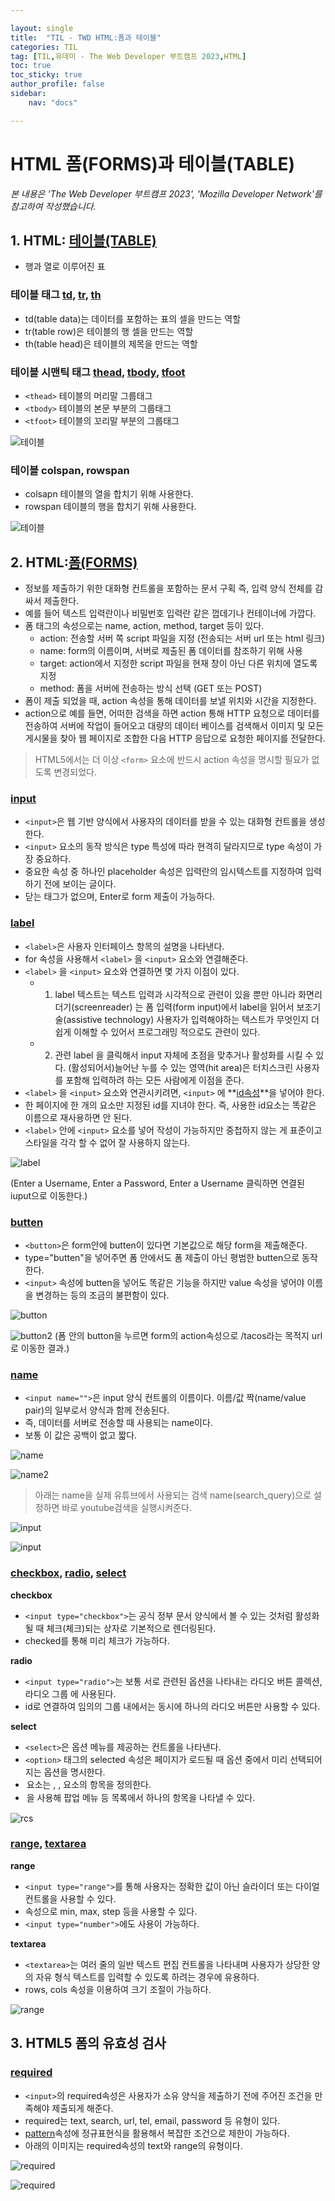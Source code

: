 ```yaml
---

layout: single
title:  "TIL - TWD HTML:폼과 테이블"
categories: TIL
tag: [TIL,유데미 - The Web Developer 부트캠프 2023,HTML]
toc: true
toc_sticky: true
author_profile: false
sidebar:
    nav: "docs"

---
```


# HTML 폼(FORMS)과 테이블(TABLE)

<p data-ke-size="size14"><i>본 내용은 'The Web Developer 부트캠프 2023', 'Mozilla Developer Network'를 참고하여 작성했습니다.</i></p>

## 1. HTML: [테이블(TABLE)](https://developer.mozilla.org/ko/docs/Web/HTML/Element/table)

*  행과 열로 이루어진 표

### 테이블 태그 [td](https://developer.mozilla.org/ko/docs/Web/HTML/Element/td), [tr](https://developer.mozilla.org/ko/docs/Web/HTML/Element/tr), [th](https://developer.mozilla.org/ko/docs/Web/HTML/Element/th)

* td(table data)는 데이터를 포함하는 표의 셀을 만드는 역할
* tr(table row)은 테이블의 행 셀을 만드는 역할
* th(table head)은 테이블의 제목을 만드는 역할

### 테이블 시맨틱 태그 [thead](https://developer.mozilla.org/ko/docs/Web/HTML/Element/thead), [tbody](https://developer.mozilla.org/ko/docs/Web/HTML/Element/tbody), [tfoot](https://developer.mozilla.org/ko/docs/Web/HTML/Element/tfoot)

  * `<thead>` 테이블의 머리말 그룹태그
  * `<tbody>` 테이블의 본문 부분의 그룹태그
  * `<tfoot>` 테이블의 꼬리말 부분의 그룹태그

![테이블](/assets/images/Udemy/03/udemy03_테이블.PNG)


### 테이블 colspan, rowspan

* colsapn 테이블의 열을 합치기 위해 사용한다.
* rowspan 테이블의 행을 합치기 위해 사용한다.

![테이블](/assets/images/Udemy/03/udemy03_테이블span.PNG)

## 2. HTML:[폼(FORMS)](https://developer.mozilla.org/ko/docs/Web/HTML/Element/form)

* 정보를 제출하기 위한 대화형 컨트롤을 포함하는 문서 구획 즉, 입력 양식 전체를 감싸서 제출한다.
* 예를 들어 텍스트 입력란이나 비밀번호 입력란 같은 껍데기나 컨테이너에 가깝다.
* 폼 태그의 속성으로는 name, action, method, target 등이 있다.
  * action: 전송할 서버 쪽 script 파일을 지정 (전송되는 서버 url 또는 html 링크)
  * name: form의 이름이며, 서버로 제출된 폼 데이터를 참조하기 위해 사용
  * target: action에서 지정한 script 파일을 현재 창이 아닌 다른 위치에 열도록 지정
  * method: 폼을 서버에 전송하는 방식 선택 (GET 또는 POST)
* 폼이 제출 되었을 때, action 속성을 통해 데이터를 보낼 위치와 시간을 지정한다.
* action으로 예를 들면, 어떠한 검색을 하면 action 통해 HTTP 요청으로 데이터를 전송하여 서버에 작업이 들어오고 대량의 데이터 베이스를 검색해서 이미지 및 모든 게시물을 찾아 웹 페이지로 조합한 다음 HTTP 응답으로 요청한 페이지를 전달한다.

>HTML5에서는 더 이상 `<form>` 요소에 반드시 action 속성을 명시할 필요가 없도록 변경되었다.

### [input](https://developer.mozilla.org/ko/docs/Web/HTML/Element/Input)

*  `<input>`은 웹 기반 양식에서 사용자의 데이터를 받을 수 있는 대화형 컨트롤을 생성한다.
*  `<input>` 요소의 동작 방식은 type 특성에 따라 현격히 달라지므로 type 속성이 가장 중요하다.
*  중요한 속성 중 하나인 placeholder 속성은 입력란의 임시텍스트를 지정하여 입력하기 전에 보이는 글이다.
*  닫는 태그가 없으며, Enter로 form 제출이 가능하다.
  
### [label](https://developer.mozilla.org/ko/docs/Web/HTML/Element/label)

* `<label>`은 사용자 인터페이스 항목의 설명을 나타낸다.
* for 속성을 사용해서 `<label>` 을 `<input>` 요소와 연결해준다.
* `<label>` 을 `<input>` 요소와 연결하면 몇 가지 이점이 있다.
  * 1. label 텍스트는 텍스트 입력과 시각적으로 관련이 있을 뿐만 아니라 화면리더기(screenreader) 는 폼 입력(form input)에서 label을 읽어서 보조기술(assistive technology) 사용자가 입력해야하는 텍스트가 무엇인지 더 쉽게 이해할 수 있어서 프로그래밍 적으로도 관련이 있다.
  * 2. 관련 label 을 클릭해서 input 자체에 초점을 맞추거나 활성화를 시킬 수 있다. (활성되어서)늘어난 누를 수 있는 영역(hit area)은 터치스크린 사용자를 포함해 입력하려 하는 모든 사람에게 이점을 준다.
* `<label>` 을 `<input>` 요소와 연관시키려면, `<input>` 에 **<u>id속성</u>**을 넣어야 한다.
* 한 페이지에 한 개의 요소만 지정된 id를 지녀야 한다. 즉, 사용한 id요소는 똑같은 이름으로 재사용하면 안 된다.
* `<label>` 안에 `<input>` 요소를 넣어 작성이 가능하지만 중첩하지 않는 게 표준이고 스타일을 각각 할 수 없어 잘 사용하지 않는다.

![label](/assets/images/Udemy/03/udemy03_label.PNG)

(Enter a Username, Enter a Password, Enter a Username 클릭하면 연결된 iuput으로 이동한다.)

### [butten](https://developer.mozilla.org/ko/docs/Web/HTML/Element/button)

* `<button>`은 form안에 butten이 있다면 기본값으로 해당 form을 제출해준다.
* type="butten"을 넣어주면 폼 안에서도 폼 제출이 아닌 평범한 butten으로 동작한다.
* `<input>` 속성에 butten을 넣어도 똑같은 기능을 하지만 value 속성을 넣어야 이름을 변경하는 등의 조금의 불편함이 있다.

![button](/assets/images/Udemy/03/udemy03_button.PNG)

![button2](/assets/images/Udemy/03/udemy03_button2.PNG)
(폼 안의 button을 누르면 form의 action속성으로 /tacos라는 목적지 url로 이동한 결과.)

### [name](https://developer.mozilla.org/ko/docs/Web/HTML/Element/Input#htmlattrdefname)

* `<input name="">`은 input 양식 컨트롤의 이름이다. 이름/값 짝(name/value pair)의 일부로서 양식과 함께 전송된다.
* 즉, 데이터를 서버로 전송할 때 사용되는 name이다.
* 보통 이 값은 공백이 없고 짧다.

![name](/assets/images/Udemy/03/udemy03_name.PNG)

![name2](/assets/images/Udemy/03/udemy03_name2.PNG)

> 아래는 name을 실제 유튜브에서 사용되는 검색 name(search_query)으로 설정하면 바로 youtube검색을 실행시켜준다.

![input](/assets/images/Udemy/03/udemy03_input.PNG)

![input](/assets/images/Udemy/03/udemy03_input2.PNG)

### [checkbox](https://developer.mozilla.org/en-US/docs/Web/HTML/Element/input/checkbox), [radio](https://developer.mozilla.org/ko/docs/Web/HTML/Element/Input/radio), [select](https://developer.mozilla.org/ko/docs/Web/HTML/Element/select)

**checkbox**
* `<input type="checkbox">`는 공식 정부 문서 양식에서 볼 수 있는 것처럼 활성화될 때 체크(체크)되는 상자로 기본적으로 렌더링된다.
* checked를 통해 미리 체크가 가능하다.


**radio**
* `<input type="radio">`는 보통 서로 관련된 옵션을 나타내는 라디오 버튼 콜렉션, 라디오 그룹 에 사용된다.
* id로 연결하여 임의의 그룹 내에서는 동시에 하나의 라디오 버튼만 사용할 수 있다.

**select**
* `<select>`은 옵션 메뉴를 제공하는 컨트롤을 나타낸다.
* `<option>` 태그의 selected 속성은 페이지가 로드될 때 옵션 중에서 미리 선택되어지는 옵션을 명시한다.
* <option> 요소는 <select>, <optgroup>, <datalist> 요소의 항목을 정의한다.
* <option>을 사용해 팝업 메뉴 등 목록에서 하나의 항목을 나타낼 수 있다.

![rcs](/assets/images/Udemy/03/udemy03_r,c,s.PNG)

### [range](https://developer.mozilla.org/en-US/docs/Web/HTML/Element/input/range), [textarea](https://developer.mozilla.org/en-US/docs/Web/HTML/Element/textarea)

**range**
* `<input type="range">`를 통해 사용자는 정확한 값이 아닌 슬라이더 또는 다이얼 컨트롤을 사용할 수 있다.
* 속성으로 min, max, step 등을 사용할 수 있다.
* `<input type="number">`에도 사용이 가능하다.

**textarea**
* `<textarea>`는 여러 줄의 일반 텍스트 편집 컨트롤을 나타내며 사용자가 상당한 양의 자유 형식 텍스트를 입력할 수 있도록 하려는 경우에 유용하다.
* rows, cols 속성을 이용하여 크기 조절이 가능하다.

![range](/assets/images/Udemy/03/udemy03_range.PNG)

## 3. HTML5 폼의 유효성 검사

### [required](https://developer.mozilla.org/en-US/docs/Web/HTML/Attributes/required)

* `<input>`의 required속성은 사용자가 소유 양식을 제출하기 전에 주어진 조건을 만족해야 제출되게 해준다.
* required는 text, search, url, tel, email, password 등 유형이 있다.
* [pattern](https://developer.mozilla.org/en-US/docs/Web/HTML/Attributes/pattern)속성에 정규표현식을 활용해서 복잡한 조건으로 제한이 가능하다.
* 아래의 이미지는 required속성의 text와 range의 유형이다.

![required](/assets/images/Udemy/03/udemy03_required.PNG)

![required](/assets/images/Udemy/03/udemy03_required2.PNG)
